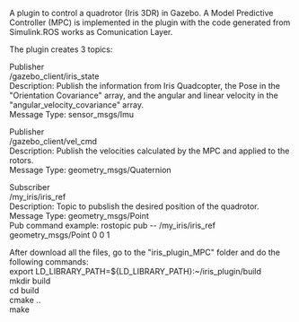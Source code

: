 A plugin to control a quadrotor (Iris 3DR) in Gazebo. A Model Predictive Controller (MPC) is implemented in the plugin with the code generated from Simulink.ROS works as Comunication Layer.

The plugin creates 3 topics:

Publisher  
/gazebo_client/iris_state  
Description: Publish the information from Iris Quadcopter, the Pose in the "Orientation Covariance" array, and the angular and linear velocity in the "angular_velocity_covariance" array.  
Message Type: sensor_msgs/Imu

Publisher  
/gazebo_client/vel_cmd  
Description: Publish the velocities calculated by the MPC and applied to the rotors.  
Message Type: geometry_msgs/Quaternion


Subscriber  
/my_iris/iris_ref  
Description: Topic to pubslish the desired position of the quadrotor.  
Message Type: geometry_msgs/Point  
Pub command example: rostopic pub -- /my_iris/iris_ref geometry_msgs/Point 0 0 1


After download all the files, go to the "iris_plugin_MPC" folder and do the following commands:  
export LD_LIBRARY_PATH=${LD_LIBRARY_PATH}:~/iris_plugin/build  
mkdir build  
cd build  
cmake ..  
make
